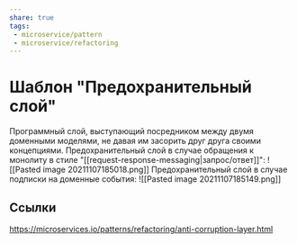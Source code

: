 ```yaml
---
share: true
tags:
 - microservice/pattern
 - microservice/refactoring
---
```

# Шаблон "Предохранительный слой"
Программный слой, выступающий посредником между двумя доменными моделями, не давая им засорить друг друга своими концепциями.
Предохранительный слой в случае обращения к монолиту в стиле "[[request-response-messaging|запрос/ответ]]":
![[Pasted image 20211107185018.png]]
Предохранительный слой в случае подписки на доменные события:
![[Pasted image 20211107185149.png]]

## Ссылки
https://microservices.io/patterns/refactoring/anti-corruption-layer.html